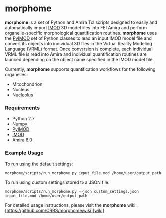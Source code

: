 [numpy]: http://www.numpy.org/
[pyimod]: https://github.com/CRBS/PyIMOD
[amira]: https://www.fei.com/software/amira-3d-for-life-sciences/
[imod]:http://bio3d.colorado.edu/imod/
[vrml]:https://en.wikipedia.org/wiki/VRML
[wiki]:https://github.com/CRBS/morphome/wiki

# morphome
**morphome** is a set of Python and Amira Tcl scripts designed to easily and automatically import [IMOD][imod] 3D model files into FEI Amira and perform organelle-specific morphological quantification routines. **morphome** uses the [PyIMOD][pyimod] set of Python classes to read an input IMOD model file and convert its objects into individual 3D files in the Virtual Reality Modeling Language ([VRML][vrml]) format. Once conversion is complete, each individual VRML file is read into Amira and individual quantification routines are launced depending on the object name specified in the IMOD model file.

Currently, **morphome** supports quantification workflows for the following organelles:
* Mitochondrion
* Nucleus
* Nucleolus

### Requirements
* Python 2.7
* [Numpy][numpy]
* [PyIMOD][pyimod]
* [IMOD][imod]
* [Amira 6.0][amira]

### Example Usage
To run using the default settings:  

    morphome/scripts/run_morphome.py input_file.mod /home/user/output_path

To run using custom settings stored to a JSON file:

    morphome/scripts/run_morphome.py --json custom_settings.json input_file.mod /home/user/output_path

For detailed usage instructions, please visit the **morphome** wiki: [https://github.com/CRBS/morphome/wiki][wiki]
